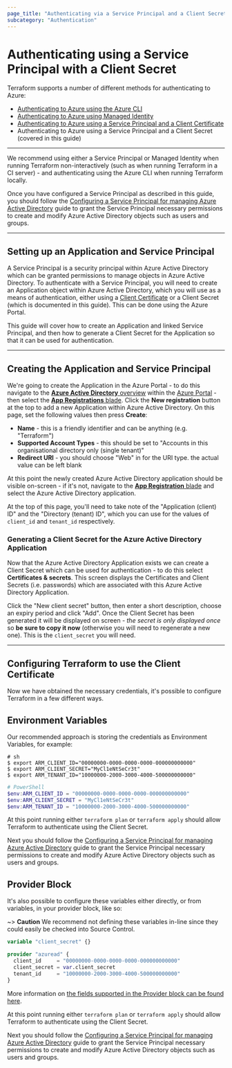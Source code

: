 ```yaml
---
page_title: "Authenticating via a Service Principal and a Client Secret"
subcategory: "Authentication"
---
```


# Authenticating using a Service Principal with a Client Secret

Terraform supports a number of different methods for authenticating to Azure:

* [Authenticating to Azure using the Azure CLI](azure_cli.html)
* [Authenticating to Azure using Managed Identity](managed_service_identity.html)
* [Authenticating to Azure using a Service Principal and a Client Certificate](service_principal_client_certificate.html)
* Authenticating to Azure using a Service Principal and a Client Secret (covered in this guide)

---

We recommend using either a Service Principal or Managed Identity when running Terraform non-interactively (such as when running Terraform in a CI server) - and authenticating using the Azure CLI when running Terraform locally.

Once you have configured a Service Principal as described in this guide, you should follow the [Configuring a Service Principal for managing Azure Active Directory](service_principal_configuration.html) guide to grant the Service Principal necessary permissions to create and modify Azure Active Directory objects such as users and groups.

---

## Setting up an Application and Service Principal

A Service Principal is a security principal within Azure Active Directory which can be granted permissions to manage objects in Azure Active Directory. To authenticate with a Service Principal, you will need to create an Application object within Azure Active Directory, which you will use as a means of authentication, either using a [Client Certificate](service_principal_client_certificate.html) or a Client Secret (which is documented in this guide). This can be done using the Azure Portal.

This guide will cover how to create an Application and linked Service Principal, and then how to generate a Client Secret for the Application so that it can be used for authentication.

---

## Creating the Application and Service Principal

We're going to create the Application in the Azure Portal - to do this navigate to the [**Azure Active Directory** overview][azure-portal-aad-overview] within the [Azure Portal][azure-portal] - then select the [**App Registrations** blade][azure-portal-applications-blade]. Click the **New registration** button at the top to add a new Application within Azure Active Directory. On this page, set the following values then press **Create**:

- **Name** - this is a friendly identifier and can be anything (e.g. "Terraform")
- **Supported Account Types** - this should be set to "Accounts in this organisational directory only (single tenant)"
- **Redirect URI** - you should choose "Web" in for the URI type. the actual value can be left blank

At this point the newly created Azure Active Directory application should be visible on-screen - if it's not, navigate to the [**App Registration** blade][azure-portal-applications-blade] and select the Azure Active Directory application.

At the top of this page, you'll need to take note of the "Application (client) ID" and the "Directory (tenant) ID", which you can use for the values of `client_id` and `tenant_id` respectively.

### Generating a Client Secret for the Azure Active Directory Application

Now that the Azure Active Directory Application exists we can create a Client Secret which can be used for authentication - to do this select **Certificates & secrets**. This screen displays the Certificates and Client Secrets (i.e. passwords) which are associated with this Azure Active Directory Application.

Click the "New client secret" button, then enter a short description, choose an expiry period and click "Add". Once the Client Secret has been generated it will be displayed on screen - _the secret is only displayed once_ so **be sure to copy it now** (otherwise you will need to regenerate a new one). This is the `client_secret` you will need.

---

## Configuring Terraform to use the Client Certificate

Now we have obtained the necessary credentials, it's possible to configure Terraform in a few different ways.

## Environment Variables

Our recommended approach is storing the credentials as Environment Variables, for example:

```shell-session
# sh
$ export ARM_CLIENT_ID="00000000-0000-0000-0000-000000000000"
$ export ARM_CLIENT_SECRET="MyCl1eNtSeCr3t"
$ export ARM_TENANT_ID="10000000-2000-3000-4000-500000000000"
```
```powershell
# PowerShell
$env:ARM_CLIENT_ID = "00000000-0000-0000-0000-000000000000"
$env:ARM_CLIENT_SECRET = "MyCl1eNtSeCr3t"
$env:ARM_TENANT_ID = "10000000-2000-3000-4000-500000000000"
```

At this point running either `terraform plan` or `terraform apply` should allow Terraform to authenticate using the Client Secret.

Next you should follow the [Configuring a Service Principal for managing Azure Active Directory](service_principal_configuration.html) guide to grant the Service Principal necessary permissions to create and modify Azure Active Directory objects such as users and groups.

## Provider Block

It's also possible to configure these variables either directly, or from variables, in your provider block, like so:

~> **Caution** We recommend not defining these variables in-line since they could easily be checked into Source Control.

```terraform
variable "client_secret" {}

provider "azuread" {
  client_id     = "00000000-0000-0000-0000-000000000000"
  client_secret = var.client_secret
  tenant_id     = "10000000-2000-3000-4000-500000000000"
}
```

More information on [the fields supported in the Provider block can be found here](../index.html#argument-reference).

At this point running either `terraform plan` or `terraform apply` should allow Terraform to authenticate using the Client Secret.

Next you should follow the [Configuring a Service Principal for managing Azure Active Directory](service_principal_configuration.html) guide to grant the Service Principal necessary permissions to create and modify Azure Active Directory objects such as users and groups.

[azure-portal]: https://portal.azure.com/
[azure-portal-aad-overview]: https://portal.azure.com/#blade/Microsoft_AAD_IAM/ActiveDirectoryMenuBlade/Overview
[azure-portal-applications-blade]: https://portal.azure.com/#blade/Microsoft_AAD_IAM/ActiveDirectoryMenuBlade/RegisteredApps/RegisteredApps/Overview
